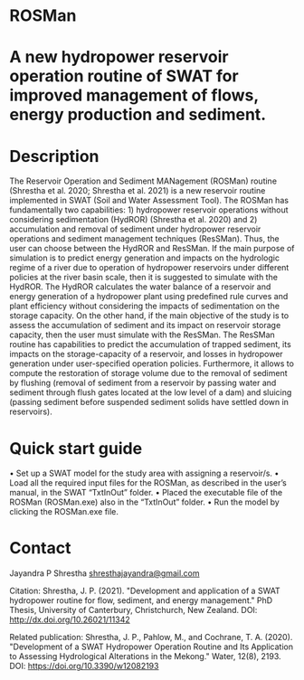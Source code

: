 # ROSMan
# A new hydropower reservoir operation routine of SWAT for improved management of flows, energy production and sediment.


# Description
The Reservoir Operation and Sediment MANagement (ROSMan) routine (Shrestha et al. 2020; Shrestha et al. 2021) is a new reservoir routine implemented in SWAT (Soil and Water 
Assessment Tool). The ROSMan has fundamentally two capabilities: 1) hydropower reservoir operations without considering sedimentation (HydROR) (Shrestha et al. 2020) and 2) accumulation and removal of sediment under hydropower reservoir operations and sediment management techniques (ResSMan). Thus, the user can choose between the HydROR and ResSMan. If the main purpose of simulation is to predict energy generation and impacts on the hydrologic regime of a river due to operation of hydropower reservoirs under different policies at the river basin scale, then it is suggested to simulate with the HydROR. The HydROR calculates the water balance of a reservoir and energy generation of a hydropower plant using predefined rule curves and plant efficiency without considering the impacts of sedimentation on the storage capacity. On the other hand, if the main objective of the study is to assess the accumulation of sediment and its impact on reservoir storage capacity, then the user must simulate with the ResSMan. The ResSMan routine has capabilities to predict the accumulation of trapped sediment, its impacts on the storage-capacity of a reservoir, and losses in hydropower generation under user-specified operation policies. Furthermore, it allows to compute the restoration of storage volume due to the removal of sediment by flushing (removal of sediment from a reservoir by passing water and sediment through flush gates located at the low level of a dam) and sluicing (passing sediment before suspended sediment solids have settled down in reservoirs).


# Quick start guide
•	Set up a SWAT model for the study area with assigning a reservoir/s.
•	Load all the required input files for the ROSMan, as described in the user’s manual, in the SWAT “TxtInOut” folder. 
•	Placed the executable file of the ROSMan (ROSMan.exe) also in the “TxtInOut” folder. 
•	Run the model by clicking the ROSMan.exe file.


# Contact
Jayandra P Shrestha
shresthajayandra@gmail.com

Citation: Shrestha, J. P. (2021). "Development and application of a SWAT hydropower routine for flow, sediment, and energy management." PhD Thesis, University of Canterbury, Christchurch, New Zealand.
DOI: http://dx.doi.org/10.26021/11342

Related publication: Shrestha, J. P., Pahlow, M., and Cochrane, T. A. (2020). "Development of a SWAT Hydropower Operation Routine and Its Application to Assessing Hydrological Alterations in the Mekong." Water, 12(8), 2193.
DOI: https://doi.org/10.3390/w12082193

